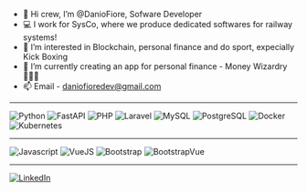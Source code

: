 - 👋 Hi crew, I’m @DanioFiore, Sofware Developer
- 💻 I work for SysCo, where we produce dedicated softwares for railway systems!
- 👀 I’m interested in Blockchain, personal finance and do sport, expecially Kick Boxing
- 🌱 I’m currently creating an app for personal finance - Money Wizardry 🧙🏼‍♂️
- 📫 Email - daniofioredev@gmail.com 

<hr />
<p>
  <img alt="Python" src="https://img.shields.io/badge/Python-000000?style=flat-square&logo=Python&logoColor=blueviolet" />
  <img alt="FastAPI" src="https://img.shields.io/badge/-FastAPI-white?style=flat-square&logo=FastAPI&logoColor=green" />
  <img alt="PHP" src="https://img.shields.io/badge/PHP-000000?style=flat-square&logo=php&logoColor=blueviolet" />
  <img alt="Laravel" src="https://img.shields.io/badge/Laravel-930015?style=flat-square&logo=laravel&logoColor=red" />
  <img alt="MySQL" src="https://img.shields.io/badge/MySQL-005C84?style=flat-square&logo=mysql&logoColor=white" />
  <img alt="PostgreSQL" src="https://img.shields.io/badge/PostgreSQL-005C84?style=flat-square&logo=Postgresql&logoColor=white" />
  <img alt="Docker" src="https://img.shields.io/badge/-Docker-007fff?style=flat-square&logo=docker&logoColor=white" />
  <img alt="Kubernetes" src="https://img.shields.io/badge/-Kubernetes-007fff?style=flat-square&logo=kubernetes&logoColor=white" />
</p>
  <hr />
<p>
  <img alt="Javascript" src="https://img.shields.io/badge/JavaScript-323330?style=flat-square&logo=javascript&logoColor=F7DF1E" />
  <img alt="VueJS" src="https://img.shields.io/badge/Vue.js-35495E?style=flat-square&logo=vuedotjs&logoColor=4FC08D" />
  <img alt="Bootstrap" src="https://img.shields.io/badge/Bootstrap-BA00BA?style=flat-square&logo=bootstrap&logoColor=white" />
  <img alt="BootstrapVue" src="https://img.shields.io/badge/BootstrapVue-5A5A5A?style=flat-square&logo=bootstrap&logoColor=white" />
</p>
<hr />

<p><a href="https://www.linkedin.com/in/danio-fiore/" target="_blank"><img alt="LinkedIn" src="https://img.shields.io/badge/linkedin-%230077B5.svg?&style=for-the-badge&logo=linkedin&logoColor=white" /></a>
</p>
